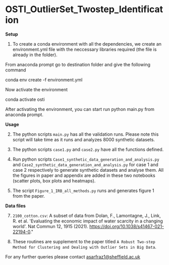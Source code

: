# OSTI_OutlierSet_Twostep_Identification

 

**Setup**

1. To create a conda environment with all the dependencies, we create an environment.yml file with the neccessary libraries required (the file is already in the folder).

From anaconda prompt go to destination folder and give the following command 

conda env create -f environment.yml

Now activate the environment
 
conda activate osti

After activating the environment, you can start run python main.py from anaconda prompt.


**Usage**

2. The python scripts `main.py` has all the validation runs. Please note this script will take time as it runs and analyzes 8000 synthetic datasets.

4. The python scripts `case1.py` and `case2.py` have all the functions defined. 

5. Run python scripts `Case1_synthetic_data_generation_and_analysis.py` and `Case2_synthetic_data_generation_and_analysis.py` for case 1 and case 2 respectively to generate synthetic datasets and analyse them. All the figures in paper and appendix are added in these two notebooks (scatter plots, box plots and heatmaps).

6. The script `Figure_1_IRB_all_methods.py` runs and generates figure 1 from the paper.

**Data files**

7. `2100_cotton.csv`: A subset of data from Dolan, F., Lamontagne, J., Link, R. et al. 'Evaluating the economic impact of water scarcity in a changing world'. Nat Commun 12, 1915 (2021). https://doi.org/10.1038/s41467-021-22194-0."

8. These routines are supplement to the paper titled `A Robust Two-step Method for Clustering and Dealing with Outlier Sets in Big Data`. 

For any further queries please contact asarfraz1@sheffield.ac.uk 
